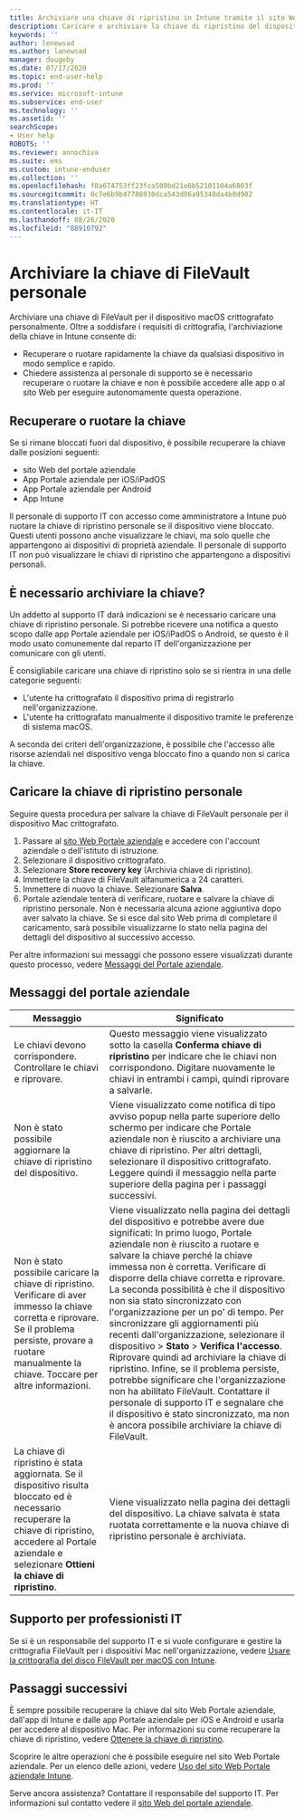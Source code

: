 ```yaml
---
title: Archiviare una chiave di ripristino in Intune tramite il sito Web Portale aziendale
description: Caricare e archiviare la chiave di ripristino del dispositivo dal sito Web Portale aziendale.
keywords: ''
author: lenewsad
ms.author: lanewsad
manager: dougeby
ms.date: 07/17/2020
ms.topic: end-user-help
ms.prod: ''
ms.service: microsoft-intune
ms.subservice: end-user
ms.technology: ''
ms.assetid: ''
searchScope:
- User help
ROBOTS: ''
ms.reviewer: annochiva
ms.suite: ems
ms.custom: intune-enduser
ms.collection: ''
ms.openlocfilehash: f0a674753ff23fca509bd21e6b52101104a6803f
ms.sourcegitcommit: 0c7e6b9b47788930dca543d86a95348da4b0d902
ms.translationtype: HT
ms.contentlocale: it-IT
ms.lasthandoff: 08/26/2020
ms.locfileid: "88910792"
---
```

# <a name="store-your-personal-filevault-key"></a>Archiviare la chiave di FileVault personale 

Archiviare una chiave di FileVault per il dispositivo macOS crittografato personalmente. Oltre a soddisfare i requisiti di crittografia, l'archiviazione della chiave in Intune consente di: 

* Recuperare o ruotare rapidamente la chiave da qualsiasi dispositivo in modo semplice e rapido. 
* Chiedere assistenza al personale di supporto se è necessario recuperare o ruotare la chiave e non è possibile accedere alle app o al sito Web per eseguire autonomamente questa operazione.


## <a name="retrieve-or-rotate-the-key"></a>Recuperare o ruotare la chiave

Se si rimane bloccati fuori dal dispositivo, è possibile recuperare la chiave dalle posizioni seguenti:
   
- sito Web del portale aziendale
- App Portale aziendale per iOS/iPadOS 
- App Portale aziendale per Android
- App Intune
 
 Il personale di supporto IT con accesso come amministratore a Intune può ruotare la chiave di ripristino personale se il dispositivo viene bloccato. Questi utenti possono anche visualizzare le chiavi, ma solo quelle che appartengono ai dispositivi di proprietà aziendale. Il personale di supporto IT non può visualizzare le chiavi di ripristino che appartengono a dispositivi personali.   


## <a name="do-i-need-to-store-my-key"></a>È necessario archiviare la chiave?  
Un addetto al supporto IT darà indicazioni se è necessario caricare una chiave di ripristino personale. Si potrebbe ricevere una notifica a questo scopo dalle app Portale aziendale per iOS/iPadOS o Android, se questo è il modo usato comunemente dal reparto IT dell'organizzazione per comunicare con gli utenti. 

È consigliabile caricare una chiave di ripristino solo se si rientra in una delle categorie seguenti:
* L'utente ha crittografato il dispositivo prima di registrarlo nell'organizzazione. 
* L'utente ha crittografato manualmente il dispositivo tramite le preferenze di sistema macOS.   

A seconda dei criteri dell'organizzazione, è possibile che l'accesso alle risorse aziendali nel dispositivo venga bloccato fino a quando non si carica la chiave.  

## <a name="upload-personal-recovery-key"></a>Caricare la chiave di ripristino personale 
Seguire questa procedura per salvare la chiave di FileVault personale per il dispositivo Mac crittografato.  


1. Passare al [sito Web Portale aziendale](https://portal.manage.microsoft.com) e accedere con l'account aziendale o dell'istituto di istruzione. 
2. Selezionare il dispositivo crittografato.
3. Selezionare **Store recovery key** (Archivia chiave di ripristino).  
4. Immettere la chiave di FileVault alfanumerica a 24 caratteri.  
5. Immettere di nuovo la chiave. Selezionare **Salva**.
6. Portale aziendale tenterà di verificare, ruotare e salvare la chiave di ripristino personale. Non è necessaria alcuna azione aggiuntiva dopo aver salvato la chiave. Se si esce dal sito Web prima di completare il caricamento, sarà possibile visualizzarne lo stato nella pagina dei dettagli del dispositivo al successivo accesso.  

Per altre informazioni sui messaggi che possono essere visualizzati durante questo processo, vedere [Messaggi del Portale aziendale](store-recovery-key.md#company-portal-messages).  

## <a name="company-portal-messages"></a>Messaggi del portale aziendale

|Messaggio  |Significato  |
|---------|---------|
|Le chiavi devono corrispondere. Controllare le chiavi e riprovare.     | Questo messaggio viene visualizzato sotto la casella **Conferma chiave di ripristino** per indicare che le chiavi non corrispondono. Digitare nuovamente le chiavi in entrambi i campi, quindi riprovare a salvarle.        |
|Non è stato possibile aggiornare la chiave di ripristino del dispositivo.| Viene visualizzato come notifica di tipo avviso popup nella parte superiore dello schermo per indicare che Portale aziendale non è riuscito a archiviare una chiave di ripristino. Per altri dettagli, selezionare il dispositivo crittografato. Leggere quindi il messaggio nella parte superiore della pagina per i passaggi successivi. |
|Non è stato possibile caricare la chiave di ripristino. Verificare di aver immesso la chiave corretta e riprovare. Se il problema persiste, provare a ruotare manualmente la chiave. Toccare per altre informazioni.     | Viene visualizzato nella pagina dei dettagli del dispositivo e potrebbe avere due significati: In primo luogo, Portale aziendale non è riuscito a ruotare e salvare la chiave perché la chiave immessa non è corretta. Verificare di disporre della chiave corretta e riprovare. La seconda possibilità è che il dispositivo non sia stato sincronizzato con l'organizzazione per un po' di tempo. Per sincronizzare gli aggiornamenti più recenti dall'organizzazione, selezionare il dispositivo > **Stato** > **Verifica l'accesso**. Riprovare quindi ad archiviare la chiave di ripristino. Infine, se il problema persiste, potrebbe significare che l'organizzazione non ha abilitato FileVault. Contattare il personale di supporto IT e segnalare che il dispositivo è stato sincronizzato, ma non è ancora possibile archiviare la chiave di FileVault.         |
|La chiave di ripristino è stata aggiornata. Se il dispositivo risulta bloccato ed è necessario recuperare la chiave di ripristino, accedere al Portale aziendale e selezionare **Ottieni la chiave di ripristino**.    | Viene visualizzato nella pagina dei dettagli del dispositivo. La chiave salvata è stata ruotata correttamente e la nuova chiave di ripristino personale è archiviata.    |



## <a name="it-pro-support"></a>Supporto per professionisti IT

Se si è un responsabile del supporto IT e si vuole configurare e gestire la crittografia FileVault per i dispositivi Mac nell'organizzazione, vedere [Usare la crittografia del disco FileVault per macOS con Intune](../protect/encrypt-devices-filevault.md).  

## <a name="next-steps"></a>Passaggi successivi

È sempre possibile recuperare la chiave dal sito Web Portale aziendale, dall'app di Intune e dalle app Portale aziendale per iOS e Android e usarla per accedere al dispositivo Mac. Per informazioni su come recuperare la chiave di ripristino, vedere [Ottenere la chiave di ripristino](get-recovery-key-cpweb.md).

Scoprire le altre operazioni che è possibile eseguire nel sito Web Portale aziendale. Per un elenco delle azioni, vedere [Uso del sito Web Portale aziendale Intune](using-the-intune-company-portal-website.md).  

Serve ancora assistenza? Contattare il responsabile del supporto IT. Per informazioni sul contatto vedere il [sito Web del portale aziendale](https://go.microsoft.com/fwlink/?linkid=2010980).